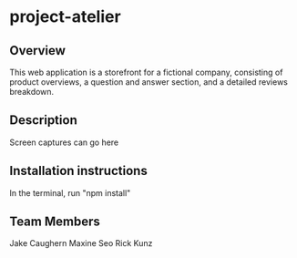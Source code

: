 # project-atelier

## Overview
This web application is a storefront for a fictional company, consisting of product overviews, a question and answer section, and a detailed reviews breakdown.

## Description

Screen captures can go here

## Installation instructions

In the terminal, run "npm install"

## Team Members
Jake Caughern
Maxine Seo
Rick Kunz

